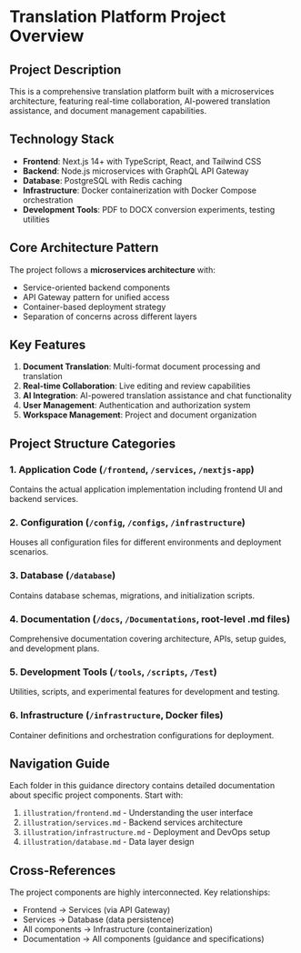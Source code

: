 # Translation Platform Project Overview

## Project Description
This is a comprehensive translation platform built with a microservices architecture, featuring real-time collaboration, AI-powered translation assistance, and document management capabilities.

## Technology Stack
- **Frontend**: Next.js 14+ with TypeScript, React, and Tailwind CSS
- **Backend**: Node.js microservices with GraphQL API Gateway
- **Database**: PostgreSQL with Redis caching
- **Infrastructure**: Docker containerization with Docker Compose orchestration
- **Development Tools**: PDF to DOCX conversion experiments, testing utilities

## Core Architecture Pattern
The project follows a **microservices architecture** with:
- Service-oriented backend components
- API Gateway pattern for unified access
- Container-based deployment strategy
- Separation of concerns across different layers

## Key Features
1. **Document Translation**: Multi-format document processing and translation
2. **Real-time Collaboration**: Live editing and review capabilities
3. **AI Integration**: AI-powered translation assistance and chat functionality
4. **User Management**: Authentication and authorization system
5. **Workspace Management**: Project and document organization

## Project Structure Categories

### 1. **Application Code** (`/frontend`, `/services`, `/nextjs-app`)
Contains the actual application implementation including frontend UI and backend services.

### 2. **Configuration** (`/config`, `/configs`, `/infrastructure`)
Houses all configuration files for different environments and deployment scenarios.

### 3. **Database** (`/database`)
Contains database schemas, migrations, and initialization scripts.

### 4. **Documentation** (`/docs`, `/Documentations`, root-level .md files)
Comprehensive documentation covering architecture, APIs, setup guides, and development plans.

### 5. **Development Tools** (`/tools`, `/scripts`, `/Test`)
Utilities, scripts, and experimental features for development and testing.

### 6. **Infrastructure** (`/infrastructure`, Docker files)
Container definitions and orchestration configurations for deployment.

## Navigation Guide
Each folder in this guidance directory contains detailed documentation about specific project components. Start with:
1. `illustration/frontend.md` - Understanding the user interface
2. `illustration/services.md` - Backend services architecture
3. `illustration/infrastructure.md` - Deployment and DevOps setup
4. `illustration/database.md` - Data layer design

## Cross-References
The project components are highly interconnected. Key relationships:
- Frontend → Services (via API Gateway)
- Services → Database (data persistence)
- All components → Infrastructure (containerization)
- Documentation → All components (guidance and specifications)